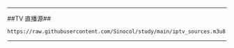 ***
##TV 直播源##

```
https://raw.githubusercontent.com/Sinocol/study/main/iptv_sources.m3u8
```

***

